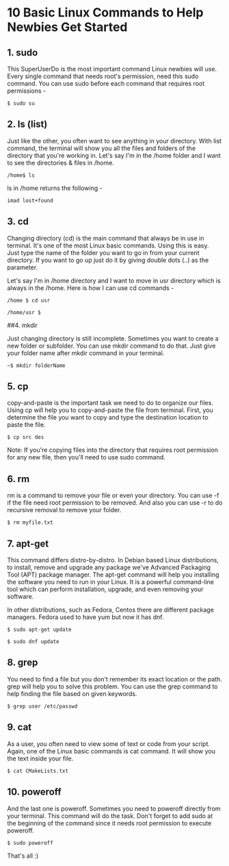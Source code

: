 # 10 Basic Linux Commands to Help Newbies Get Started

## 1. sudo

This SuperUserDo is the most important command Linux newbies will use. Every single command that needs root's permission, need this sudo command. You can use sudo before each command that requires root permissions -

```$ sudo su```

## 2. ls (list)

Just like the other, you often want to see anything in your directory. With list command, the terminal will show you all the files and folders of the directory that you're working in. Let's say I'm in the /home folder and I want to see the directories & files in /home.

```/home$ ls```

ls in /home returns the following -

```imad lost+found```

## 3. cd

Changing directory (cd) is the main command that always be in use in terminal. It's one of the most Linux basic commands. Using this is easy. Just type the name of the folder you want to go in from your current directory. If you want to go up just do it by giving double dots (..) as the parameter.

Let's say I'm in /home directory and I want to move in usr directory which is always in the /home. Here is how I can use cd commands -

```/home $ cd usr```

```/home/usr $```

##4. mkdir

Just changing directory is still incomplete. Sometimes you want to create a new folder or subfolder. You can use mkdir command to do that. Just give your folder name after mkdir command in your terminal.

```~$ mkdir folderName```

## 5. cp

copy-and-paste is the important task we need to do to organize our files. Using cp will help you to copy-and-paste the file from terminal. First, you determine the file you want to copy and type the destination location to paste the file.

```$ cp src des```

Note: If you're copying files into the directory that requires root permission for any new file, then you'll need to use sudo command.

## 6. rm

rm is a command to remove your file or even your directory. You can use -f if the file need root permission to be removed. And also you can use -r to do recursive removal to remove your folder.

```$ rm myfile.txt```

## 7. apt-get

This command differs distro-by-distro. In Debian based Linux distributions, to install, remove and upgrade any package we've Advanced Packaging Tool (APT) package manager. The apt-get command will help you installing the software you need to run in your Linux. It is a powerful command-line tool which can perform installation, upgrade, and even removing your software.

In other distributions, such as Fedora, Centos there are different package managers. Fedora used to have yum but now it has dnf. 

```$ sudo apt-get update```

```$ sudo dnf update```

## 8. grep

You need to find a file but you don't remember its exact location or the path. grep will help you to solve this problem. You can use the grep command to help finding the file based on given keywords.

```$ grep user /etc/passwd```

## 9. cat

As a user, you often need to view some of text or code from your script. Again, one of the Linux basic commands is cat command. It will show you the text inside your file.

```$ cat CMakeLists.txt```

## 10. poweroff

And the last one is poweroff. Sometimes you need to poweroff directly from your terminal. This command will do the task. Don't forget to add sudo at the beginning of the command since it needs root permission to execute poweroff.

```$ sudo poweroff```

That's all :)
